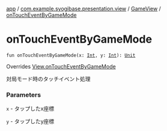 [app](../../index.md) / [com.example.syogibase.presentation.view](../index.md) / [GameView](index.md) / [onTouchEventByGameMode](./on-touch-event-by-game-mode.md)

# onTouchEventByGameMode

`fun onTouchEventByGameMode(x: `[`Int`](https://kotlinlang.org/api/latest/jvm/stdlib/kotlin/-int/index.html)`, y: `[`Int`](https://kotlinlang.org/api/latest/jvm/stdlib/kotlin/-int/index.html)`): `[`Unit`](https://kotlinlang.org/api/latest/jvm/stdlib/kotlin/-unit/index.html)

Overrides [View.onTouchEventByGameMode](../../com.example.syogibase.presentation.contact/-game-view-contact/-view/on-touch-event-by-game-mode.md)

対局モード時のタッチイベント処理

### Parameters

`x` - タップしたx座標

`y` - タップしたy座標